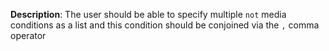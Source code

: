 __Description__: The user should be able to specify multiple `not` media conditions as a list and this condition should be conjoined via the `,` comma operator